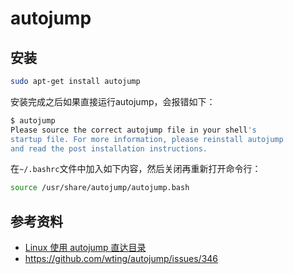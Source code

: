 # autojump

## 安装

```bash
sudo apt-get install autojump
```

安装完成之后如果直接运行autojump，会报错如下：

```bash
$ autojump
Please source the correct autojump file in your shell's
startup file. For more information, please reinstall autojump
and read the post installation instructions.
```

在`~/.bashrc`文件中加入如下内容，然后关闭再重新打开命令行：

```bash
source /usr/share/autojump/autojump.bash
```

## 参考资料

- [Linux 使用 autojump 直达目录](https://huangzz.xyz/linux-uses-autojump-direct-directory.html)
- https://github.com/wting/autojump/issues/346